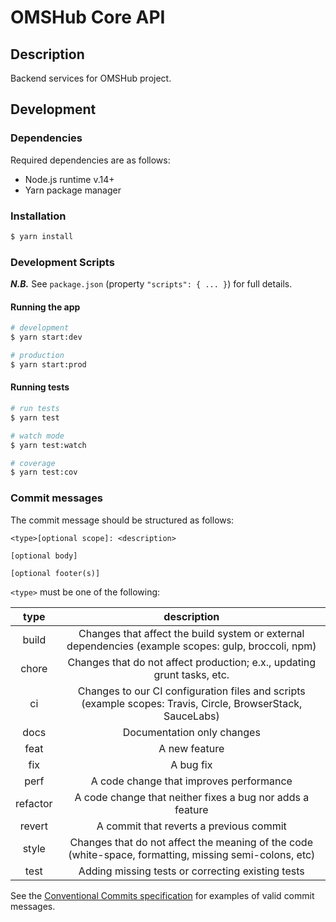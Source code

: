 # OMSHub Core API

## Description

Backend services for OMSHub project.

## Development

### Dependencies

Required dependencies are as follows:

- Node.js runtime v.14+
- Yarn package manager

### Installation

```bash
$ yarn install
```

### Development Scripts

**_N.B._** See `package.json` (property `"scripts": { ... }`) for full details.

#### Running the app

```bash
# development
$ yarn start:dev

# production
$ yarn start:prod
```

#### Running tests

```bash
# run tests
$ yarn test

# watch mode
$ yarn test:watch

# coverage
$ yarn test:cov
```

### Commit messages

The commit message should be structured as follows:

```
<type>[optional scope]: <description>

[optional body]

[optional footer(s)]
```

`<type>` must be one of the following:

|   type   |                                                 description                                                 |
| :------: | :---------------------------------------------------------------------------------------------------------: |
|  build   |     Changes that affect the build system or external dependencies (example scopes: gulp, broccoli, npm)     |
|  chore   |                   Changes that do not affect production; e.x., updating grunt tasks, etc.                   |
|    ci    | Changes to our CI configuration files and scripts (example scopes: Travis, Circle, BrowserStack, SauceLabs) |
|   docs   |                                         Documentation only changes                                          |
|   feat   |                                                A new feature                                                |
|   fix    |                                                  A bug fix                                                  |
|   perf   |                                   A code change that improves performance                                   |
| refactor |                          A code change that neither fixes a bug nor adds a feature                          |
|  revert  |                                   A commit that reverts a previous commit                                   |
|  style   |   Changes that do not affect the meaning of the code (white-space, formatting, missing semi-colons, etc)    |
|   test   |                              Adding missing tests or correcting existing tests                              |

See the [Conventional Commits specification](https://www.conventionalcommits.org/en/v1.0.0/#examples) for examples of valid commit messages.
